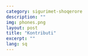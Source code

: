 ```yaml
---
category: sigurimet-shoqerore
description: ""
img: phones.png
layout: post
title: "Kontributi"
excerpt: ""
lang: sq
---
```

